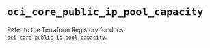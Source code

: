 # `oci_core_public_ip_pool_capacity`

Refer to the Terraform Registory for docs: [`oci_core_public_ip_pool_capacity`](https://registry.terraform.io/providers/oracle/oci/6.18.0/docs/resources/core_public_ip_pool_capacity).
